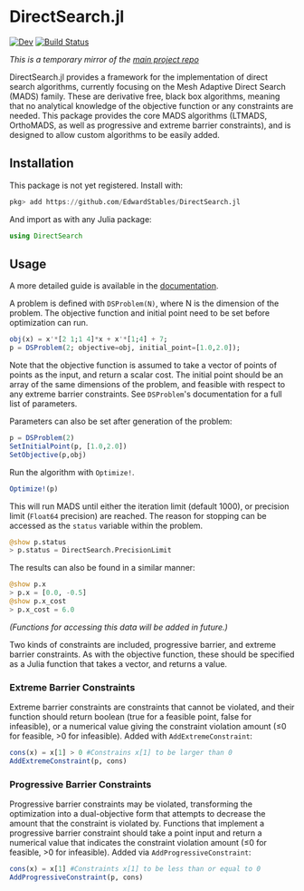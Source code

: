# DirectSearch.jl
<!-- Currently isn't a stable release -->
<!--[![Stable](https://img.shields.io/badge/docs-stable-blue.svg)](https://EdwardStables.github.io/DirectSearch.jl/stable)-->
[![Dev](https://img.shields.io/badge/docs-dev-blue.svg)](https://EdwardStables.github.io/DirectSearch.jl/dev)
[![Build Status](https://travis-ci.com/EdwardStables/DirectSearch.jl.svg?branch=master)](https://travis-ci.com/EdwardStables/DirectSearch.jl)

*This is a temporary mirror of the [main project repo](https://github.com/ImperialCollegeLondon/DirectSearch.jl)*

DirectSearch.jl provides a framework for the implementation of direct search algorithms, currently focusing on the Mesh Adaptive Direct Search (MADS) family. These are derivative free, black box algorithms, meaning that no analytical knowledge of the objective function or any constraints are needed. This package provides the core MADS algorithms (LTMADS, OrthoMADS, as well as progressive and extreme barrier constraints), and is designed to allow custom algorithms to be easily added.

## Installation

This package is not yet registered. Install with:
```julia
pkg> add https://github.com/EdwardStables/DirectSearch.jl
```
And import as with any Julia package:
```julia
using DirectSearch
```

## Usage

A more detailed guide is available in the [documentation](https://EdwardStables.github.io/DirectSearch.jl/dev/man/usage).

A problem is defined with `DSProblem(N)`, where N is the dimension of the problem. The objective function and initial point need to be set before optimization can run.
```julia
obj(x) = x'*[2 1;1 4]*x + x'*[1;4] + 7;
p = DSProblem(2; objective=obj, initial_point=[1.0,2.0]);
```
Note that the objective function is assumed to take a vector of points of points as the input, and return a scalar cost. The initial point should be an array of the same dimensions of the problem, and feasible with respect to any extreme barrier constraints. See `DSProblem`'s documentation for a full list of parameters.

Parameters can also be set after generation of the problem:
```julia
p = DSProblem(2)
SetInitialPoint(p, [1.0,2.0])
SetObjective(p,obj)
```

Run the algorithm with `Optimize!`.
```julia
Optimize!(p)
```
This will run MADS until either the iteration limit (default 1000), or precision limit (`Float64` precision) are reached. The reason for stopping can be accessed as the `status` variable within the problem.
```julia
@show p.status
> p.status = DirectSearch.PrecisionLimit
```
The results can also be found in a similar manner:
```julia
@show p.x
> p.x = [0.0, -0.5]
@show p.x_cost
> p.x_cost = 6.0
```
*(Functions for accessing this data will be added in future.)*

Two kinds of constraints are included, progressive barrier, and extreme barrier constraints. As with the objective function, these should be specified as a Julia function that takes a vector, and returns a value. 

### Extreme Barrier Constraints
Extreme barrier constraints are constraints that cannot be violated, and their function should return boolean (true for a feasible point, false for infeasible), or a numerical value giving the constraint violation amount (≤0 for feasible, >0 for infeasible). Added with `AddExtremeConstraint`:

```julia
cons(x) = x[1] > 0 #Constrains x[1] to be larger than 0
AddExtremeConstraint(p, cons)
```

### Progressive Barrier Constraints
Progressive barrier constraints may be violated, transforming the optimization into a dual-objective form that attempts to decrease the amount that the constraint is violated by. Functions that implement a progressive barrier constraint should take a point input and return a numerical value that indicates the constraint violation amount (≤0 for feasible, >0 for infeasible). Added via `AddProgressiveConstraint`:

```julia
cons(x) = x[1] #Constraints x[1] to be less than or equal to 0
AddProgressiveConstraint(p, cons)
```
